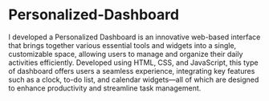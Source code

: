 # Personalized-Dashboard
I  developed a Personalized Dashboard is an innovative web-based interface that brings together various essential tools and widgets into a single, customizable space, allowing users to manage and organize their daily activities efficiently. Developed using HTML, CSS, and JavaScript, this type of dashboard offers users a seamless experience, integrating key features such as a clock, to-do list, and calendar widgets—all of which are designed to enhance productivity and streamline task management.
